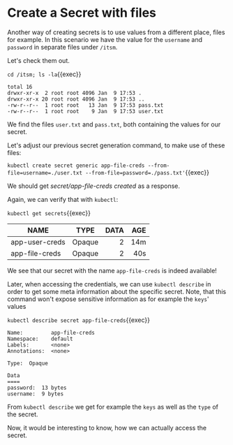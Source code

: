 
# Create a Secret with files

Another way of creating secrets is to use values from a different place, files for example. 
In this scenario we have the value for the `username` and `password` in separate files under `/itsm`.

Let's check them out.

`cd /itsm; ls -la`{{exec}}

```
total 16
drwxr-xr-x  2 root root 4096 Jan  9 17:53 .
drwxr-xr-x 20 root root 4096 Jan  9 17:53 ..
-rw-r--r--  1 root root   13 Jan  9 17:53 pass.txt
-rw-r--r--  1 root root    9 Jan  9 17:53 user.txt
```

We find the files `user.txt` and `pass.txt`, both containing the values for our secret.

Let's adjust our previous secret generation command, to make use of these files:

`kubectl create secret generic app-file-creds --from-file=username=./user.txt --from-file=password=./pass.txt'`{{exec}}

We should get *secret/app-file-creds created* as a response.

Again, we can verify that with `kubectl`:

`kubectl get secrets`{{exec}}

| NAME            |     TYPE    | DATA  |  AGE  | 
| --------------- |:-----------:| -----:| -----:|
| app-user-creds  |  Opaque     |  2    | 14m   |
| app-file-creds  |  Opaque     |  2    | 40s   |

We see that our secret with the name `app-file-creds` is indeed available!

Later, when accessing the credentials, we can use `kubectl describe` in order to get some meta information about the specific secret. Note, that this command won't expose sensitive information as for example the `keys`' values

`kubectl describe secret app-file-creds`{{exec}}

```
Name:         app-file-creds
Namespace:    default
Labels:       <none>
Annotations:  <none>

Type:  Opaque

Data
====
password:  13 bytes
username:  9 bytes
```

From `kubectl describe` we get for example the `keys` as well as the `type` of the secret. 

Now, it would be interesting to know, how we can actually access the secret.
